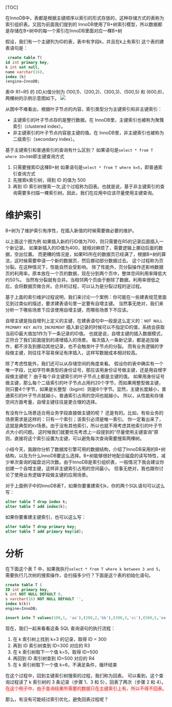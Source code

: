 [TOC]

在InnoDB中，表都是根据主键顺序以索引的形式存放的，这种存储方式的表称为索引组织表。又因为前面我们提到的
InnoDB使用了B+树索引模型，所以数据都是存储在B+树中的每一个索引在InnoDB里面对应一棵B+树

假设，我们有一个主键列为ID的表，表中有字段k，并且在k上有索引
这个表的建表语句是：
```sql
 create table T(
id int primary key,
k int not null,
name varchar(16),
index (k)
)engine=InnoDB;
```

表中 R1~R5 的 (ID,k)值分别为 (100,1)、(200,2)、(300,3)、(500,5) 和 (600,6)，两棵树的示例示意图如下。
![](https://raw.githubusercontent.com/1990frog/imagebed/default/1602319717_20200403121703904_1833183201.png)

从图中不难看出，根据叶子节点的内容，索引类型分为主键索引和非主键索引：
+ 主键索引的叶子节点存的是整行数据。在 InnoDB里，主键索引也被称为聚簇索引（clustered index）。
+ 非主键索引的叶子节点内容是主键的值。在 InnoDB里，非主键索引也被称为二级索引（secondary index）。

基于主键索引和普通索引的查询有什么区别？
如果语句是`select * from T where ID=500`即主键查询方式
1. 只需要搜索ID这棵B+树
如果语句是`select * from T where k=5`，即普通索引查询方式
1. 先搜索k索引树，得到 ID 的值为 500
2. 再到 ID 索引树搜索一次,这个过程称为回表。也就是说，基于非主键索引的查询需要多扫描一棵索引树。因此，我们在应用中应该尽量使用主键查询。

# 维护索引
B+树为了维护索引有序性，在插入新值的时候需要做必要的维护。

以上面这个图为例
如果插入新的行ID值为700，则只需要在R5的记录后面插入一个新记录。
如果新插入的ID值为400，就相对麻烦了，需要逻辑上挪动后面的数据，空出位置。
而更糟的情况是，如果R5所在的数据页已经满了，根据B+树的算法，这时候需要申请一个新的数据页，然后挪动部分数据过去。
这个过程称为页分裂。在这种情况下，性能自然会受影响。
除了性能外，页分裂操作还影响数据页的利用率。原本放在一个页的数据，现在分到两个页中，整体空间利用率降低大约50%。
当然有分裂就有合并。当相邻两个页由于删除了数据，利用率很低之后，会将数据页做合并。合并的过程，可以认为是分裂过程的逆过程。

基于上面的索引维护过程说明，我们来讨论一个案例：你可能在一些建表规范里面见到过类似的描述，要求建表语句里一定要有自增主键。
当然事无绝对，我们来分析一下哪些场景下应该使用自增主键，而哪些场景下不应该。

自增主键是指自增列上定义的主键，在建表语句中一般是这么定义的：`NOT NULL PRIMARY KEY AUTO_INCREMENT`
插入新记录的时候可以不指定ID的值，系统会获取当前ID最大值加1作为下一条记录的ID值。
也就是说，自增主键的插入数据模式，正符合了我们前面提到的递增插入的场景。
每次插入一条新记录，都是追加操作，都不涉及到挪动其他记录，也不会触发叶子节点的分裂。
而有业务逻辑的字段做主键，则往往不容易保证有序插入，这样写数据成本相对较高。

除了考虑性能外，我们还可以从存储空间的角度来看。
假设你的表中确实有一个唯一字段，比如字符串类型的身份证号，那应该用身份证号做主键，还是用自增字段做主键呢？
由于每个非主键索引的叶子节点上都是主键的值。
如果用身份证号做主键，那么每个二级索引的叶子节点占用约20个字节，而如果用整型做主键，则只要4个字节，如果是长整型（bigint）则是8个字节。显然，主键长度越小，普通索引的叶子节点就越小，普通索引占用的空间也就越小。
所以，从性能和存储空间方面考量，自增主键往往是更合理的选择。

有没有什么场景适合用业务字段直接做主键的呢？
还是有的。比如，有些业务的场景需求是这样的：只有一个索引；该索引必须是唯一索引。
你一定看出来了，这就是典型的`KV`场景。由于没有其他索引，所以也就不用考虑其他索引的叶子节点大小的问题。
这时候我们就要优先考虑上一段提到的“尽量使用主键查询”原则，直接将这个索引设置为主键，可以避免每次查询需要搜索两棵树。

小结今天，我跟你分析了数据库引擎可用的数据结构，介绍了InnoDB采用的B+树结构，以及为什么InnoDB要这么选择。B+树能够很好地配合磁盘的读写特性，减少单次查询的磁盘访问次数。由于InnoDB是索引组织表，一般情况下我会建议你创建一个自增主键，这样非主键索引占用的空间最小。
但事无绝对，我也跟你讨论了使用业务逻辑字段做主键的应用场景。

对于上面例子中的InnoDB表T，如果你要重建索引k，你的两个SQL语句可以这么写：
```sql
alter table T drop index k;
alter table T add index(k);
```
如果你要重建主键索引，也可以这么写：
```sql
alter table T drop primary key;
alter table T add primary key(id);
```

# 分析
在下面这个表 T 中，如果我执行`select * from T where k between 3 and 5`，需要执行几次树的搜索操作，会扫描多少行？下面是这个表的初始化语句。

```sql
create table T (
ID int primary key,
k int NOT NULL DEFAULT 0,
s varchar(16) NOT NULL DEFAULT '',
index k(k))
engine=InnoDB;

insert into T values(100,1, 'aa'),(200,2,'bb'),(300,3,'cc'),(500,5,'ee'),(600,6,'ff'),(700,7,'gg');
```

现在，我们一起来看看这条 SQL 查询语句的执行流程：
1. 在 k 索引树上找到 k=3 的记录，取得 ID = 300
2. 再到 ID 索引树查到 ID=300 对应的 R3
3. 在 k 索引树取下一个值 k=5，取得 ID=500
4. 再回到 ID 索引树查到 ID=500 对应的 R4
5. 在 k 索引树取下一个值 k=6，不满足条件，循环结束

在这个过程中，回到主键索引树搜索的过程，我们称为回表。
可以看到，这个查询过程读了 k 索引树的 3 条记录（步骤 1、3 和 5），回表了两次（步骤 2 和 4）。
<font color="red">在这个例子中，由于查询结果所需要的数据只在主键索引上有，所以不得不回表。</font>

那么，有没有可能经过索引优化，避免回表过程呢？
